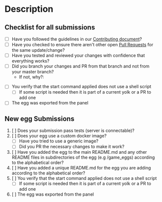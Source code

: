 # Description

<!-- Please explain what is being changed or added as a short overview for this PR. Also, link existing relevant issues if they exist with resolves # -->

## Checklist for all submissions

<!-- insert X into the brackets to mark it as done (i.e. [x]). You can click preview to make the links appear clickable. -->

* [ ] Have you followed the guidelines in our [Contributing document](https://github.com/pelican-eggs/games-standalone/blob/master/CONTRIBUTING.md)?
* [ ] Have you checked to ensure there aren't other open [Pull Requests](../pulls) for the same update/change?
* [ ] Have you tested and reviewed your changes with confidence that everything works?
* [ ] Did you branch your changes and PR from that branch and not from your master branch?
  * If not, why?:

<!-- If this is an egg update fill these out -->

* [ ] You verify that the start command applied does not use a shell script
  * [ ] If some script is needed then it is part of a current yolk or a PR to add one
* [ ] The egg was exported from the panel

<!-- You can erase the new egg submission template if you're not adding a completely new egg -->

## New egg Submissions

1. [ ] Does your submission pass tests (server is connectable)?
2. [ ] Does your egg use a custom docker image?
    * [ ] Have you tried to use a generic image?
    * [ ] Did you PR the necessary changes to make it work?
3. [ ] Have you added the egg to the main README.md and any other README files in subdirectories of the egg (e.g /game_eggs) according to the alphabetical order?
4. [ ] Have you added a unique README.md for the egg you are adding according to the alphabetical order?
5. [ ] You verify that the start command applied does not use a shell script
    * [ ] If some script is needed then it is part of a current yolk or a PR to add one
6. [ ] The egg was exported from the panel